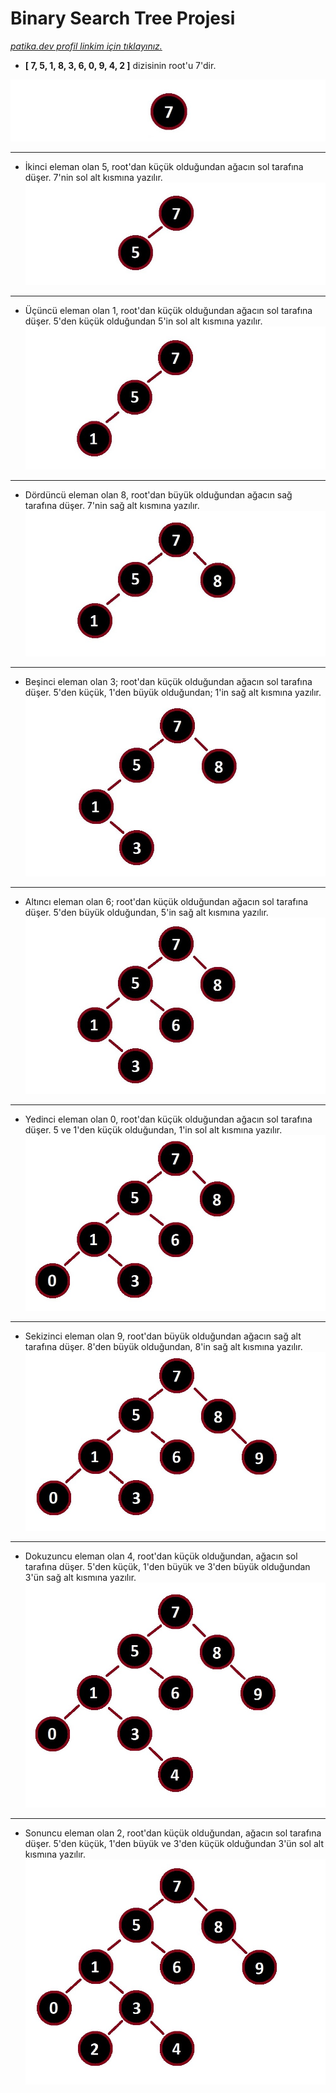 # **Binary Search Tree Projesi**

*[patika.dev profil linkim için tıklayınız.](https://app.patika.dev/feyzameyza)*


- **[ 7, 5, 1, 8, 3, 6, 0, 9, 4, 2 ]** dizisinin root'u 7'dir. 

![root](https://raw.githubusercontent.com/Feyzanisli/binarysearchtreeprojesi/main/semalar/binary1.jpg)

---

- İkinci eleman olan 5, root'dan küçük olduğundan ağacın sol tarafına düşer. 7'nin sol alt kısmına yazılır.
![5](https://github.com/Feyzanisli/binarysearchtreeprojesi/blob/main/semalar/binary2.jpg?raw=true)

---

- Üçüncü eleman olan 1, root'dan küçük olduğundan ağacın sol tarafına düşer. 5'den küçük olduğundan 5'in sol alt kısmına yazılır.
![1](https://github.com/Feyzanisli/binarysearchtreeprojesi/blob/main/semalar/binary3.jpg?raw=true)

---

- Dördüncü eleman olan 8, root'dan büyük olduğundan ağacın sağ tarafına düşer. 7'nin sağ alt kısmına yazılır.
![8](https://github.com/Feyzanisli/binarysearchtreeprojesi/blob/main/semalar/binary4.jpg?raw=true)

---

- Beşinci eleman olan 3; root'dan küçük olduğundan ağacın sol tarafına düşer. 5'den küçük, 1'den büyük olduğundan; 1'in sağ alt kısmına yazılır.
![3](https://github.com/Feyzanisli/binarysearchtreeprojesi/blob/main/semalar/binary5.jpg?raw=true)

---

- Altıncı eleman olan 6; root'dan küçük olduğundan ağacın sol tarafına düşer. 5'den büyük olduğundan, 5'in sağ alt kısmına yazılır.
![6](https://github.com/Feyzanisli/binarysearchtreeprojesi/blob/main/semalar/binary6.jpg?raw=true)

---

- Yedinci eleman olan 0, root'dan küçük olduğundan ağacın sol tarafına düşer. 5 ve 1'den küçük olduğundan, 1'in sol alt kısmına yazılır.
![0](https://github.com/Feyzanisli/binarysearchtreeprojesi/blob/main/semalar/binary7.jpg?raw=true)

---

- Sekizinci eleman olan 9, root'dan büyük olduğundan ağacın sağ alt tarafına düşer. 8'den büyük olduğundan, 8'in sağ alt kısmına yazılır.
![9](https://github.com/Feyzanisli/binarysearchtreeprojesi/blob/main/semalar/binary8.jpg?raw=true)

---

- Dokuzuncu eleman olan 4, root'dan küçük olduğundan, ağacın sol tarafına düşer. 5'den küçük, 1'den büyük ve 3'den büyük olduğundan 3'ün sağ alt kısmına yazılır.
![4](https://github.com/Feyzanisli/binarysearchtreeprojesi/blob/main/semalar/binary9.jpg?raw=true)

---

- Sonuncu eleman olan 2, root'dan küçük olduğundan, ağacın sol tarafına düşer. 5'den küçük, 1'den büyük ve 3'den küçük olduğundan 3'ün sol alt kısmına yazılır.
![2](https://github.com/Feyzanisli/binarysearchtreeprojesi/blob/main/semalar/binary10.jpg?raw=true)


